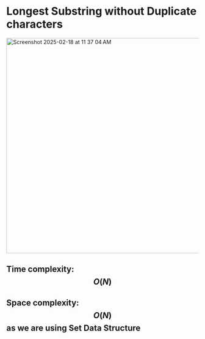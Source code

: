 # Longest Substring without Duplicate characters

<img width="563" alt="Screenshot 2025-02-18 at 11 37 04 AM" src="https://github.com/user-attachments/assets/72817d3f-c6d3-4944-96b0-6f73a50cc411" />

## Time complexity: $$O(N)$$
## Space complexity: $$O(N)$$ as we are using Set Data Structure
